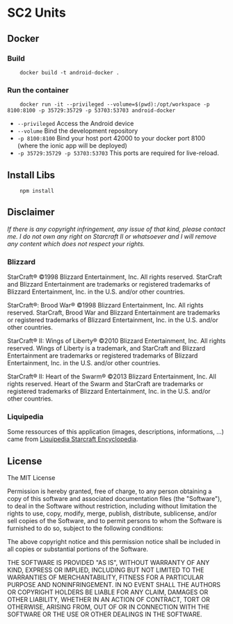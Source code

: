 # SC2 Units

## Docker 

### Build 

```
    docker build -t android-docker .
```

### Run the container

```
    docker run -it --privileged --volume=$(pwd):/opt/workspace -p 8100:8100 -p 35729:35729 -p 53703:53703 android-docker
```

* `--privileged` Access the Android device    
* `--volume`  Bind the development repository
* `-p 8100:8100` Bind your host port 42000 to your docker port 8100 (where the ionic app will be deployed) 
* `-p 35729:35729 -p 53703:53703` This ports are required for live-reload. 

## Install Libs

```
    npm install
```

## Disclaimer 

*If there is any copyright infringement, any issue of that kind, please contact me. I do not own any right on Starcraft II or whatsoever and I will remove any content which does not respect your rights.*

### Blizzard

StarCraft®
©1998 Blizzard Entertainment, Inc. All rights reserved. StarCraft and Blizzard Entertainment are trademarks or registered trademarks of Blizzard Entertainment, Inc. in the U.S. and/or other countries.

StarCraft®: Brood War®
©1998 Blizzard Entertainment, Inc. All rights reserved. StarCraft, Brood War and Blizzard Entertainment are trademarks or registered trademarks of Blizzard Entertainment, Inc. in the U.S. and/or other countries.

StarCraft® II: Wings of Liberty®
©2010 Blizzard Entertainment, Inc. All rights reserved. Wings of Liberty is a trademark, and StarCraft and Blizzard Entertainment are trademarks or registered trademarks of Blizzard Entertainment, Inc. in the U.S. and/or other countries.

StarCraft® II: Heart of the Swarm®
©2013 Blizzard Entertainment, Inc. All rights reserved. Heart of the Swarm and StarCraft are trademarks or registered trademarks of Blizzard Entertainment, Inc. in the U.S. and/or other countries.

### Liquipedia

Some ressources of this application (images, descriptions, informations, ...) came from [Liquipedia Starcraft Encyclopedia](http://wiki.teamliquid.net/starcraft2/).

## License

The MIT License

Permission is hereby granted, free of charge, to any person obtaining a copy
of this software and associated documentation files (the "Software"), to deal
in the Software without restriction, including without limitation the rights
to use, copy, modify, merge, publish, distribute, sublicense, and/or sell
copies of the Software, and to permit persons to whom the Software is
furnished to do so, subject to the following conditions:

The above copyright notice and this permission notice shall be included in
all copies or substantial portions of the Software.

THE SOFTWARE IS PROVIDED "AS IS", WITHOUT WARRANTY OF ANY KIND, EXPRESS OR
IMPLIED, INCLUDING BUT NOT LIMITED TO THE WARRANTIES OF MERCHANTABILITY,
FITNESS FOR A PARTICULAR PURPOSE AND NONINFRINGEMENT. IN NO EVENT SHALL THE
AUTHORS OR COPYRIGHT HOLDERS BE LIABLE FOR ANY CLAIM, DAMAGES OR OTHER
LIABILITY, WHETHER IN AN ACTION OF CONTRACT, TORT OR OTHERWISE, ARISING FROM,
OUT OF OR IN CONNECTION WITH THE SOFTWARE OR THE USE OR OTHER DEALINGS IN
THE SOFTWARE.